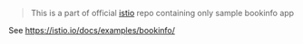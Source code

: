 > This is a part of official [istio](https://github.com/istio/istio) repo
> containing only sample bookinfo app

See <https://istio.io/docs/examples/bookinfo/>

